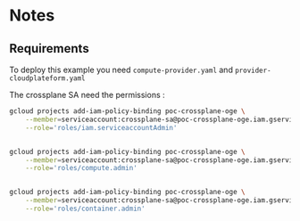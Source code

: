 # Notes

## Requirements

To deploy this example you need `compute-provider.yaml` and `provider-cloudplateform.yaml`

The crossplane SA need the permissions :

```bash
gcloud projects add-iam-policy-binding poc-crossplane-oge \
    --member=serviceaccount:crossplane-sa@poc-crossplane-oge.iam.gserviceaccount.com \
    --role='roles/iam.serviceaccountAdmin'


gcloud projects add-iam-policy-binding poc-crossplane-oge \
    --member=serviceaccount:crossplane-sa@poc-crossplane-oge.iam.gserviceaccount.com \
    --role='roles/compute.admin'


gcloud projects add-iam-policy-binding poc-crossplane-oge \
    --member=serviceaccount:crossplane-sa@poc-crossplane-oge.iam.gserviceaccount.com \
    --role='roles/container.admin'

````
